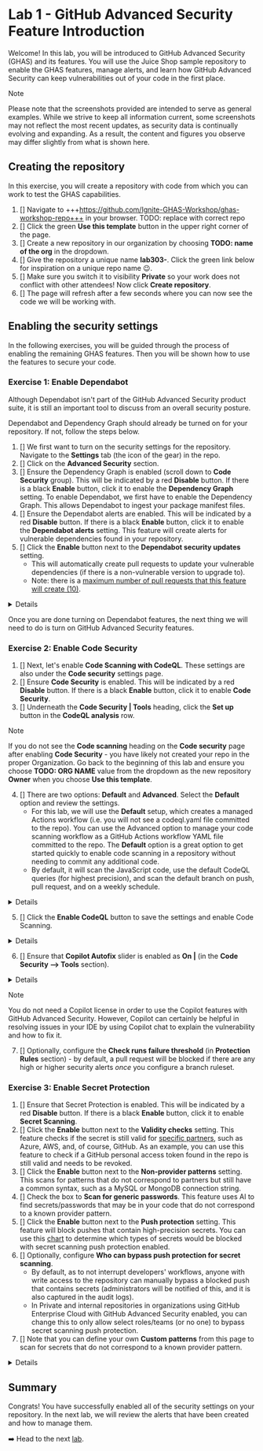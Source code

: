 # Lab 1 - GitHub Advanced Security Feature Introduction

Welcome! In this lab, you will be introduced to GitHub Advanced Security (GHAS) and its features. You will use the Juice Shop sample repository to enable the GHAS features, manage alerts, and learn how GitHub Advanced Security can keep vulnerabilities out of your code in the first place.

> [!NOTE]
> Please note that the screenshots provided are intended to serve as general examples. While we strive to keep all information current, some screenshots may not reflect the most recent updates, as security data is continually evolving and expanding. As a result, the content and figures you observe may differ slightly from what is shown here.

<!--
> [!TIP]
> We recommend opening up two browser windows, one with the lab and one with the working copy of your repo!
-->

## Creating the repository

In this exercise, you will create a repository with code from which you can work to test the GHAS capabilities.

1. [] Navigate to +++https://github.com/Ignite-GHAS-Workshop/ghas-workshop-repo+++ in your browser. TODO: replace with correct repo
2. [] Click the green **Use this template** button in the upper right corner of the page.
3. [] Create a new repository in our organization by choosing **TODO: name of the org** in the dropdown.
4. [] Give the repository a unique name **lab303-<my-unique-repo-name-here>**.  Click the green link below for inspiration on a unique repo name 😉.
5. [] Make sure you switch it to visibility **Private** so your work does not conflict with other attendees!  Now click **Create repository**.
6. [] The page will refresh after a few seconds where you can now see the code we will be working with.  

## Enabling the security settings

In the following exercises, you will be guided through the process of enabling the remaining GHAS features. Then you will be shown how to use the features to secure your code.

### Exercise 1: Enable Dependabot

Although Dependabot isn't part of the GitHub Advanced Security product suite, it is still an important tool to discuss from an overall security posture.

Dependabot and Dependency Graph should already be turned on for your repository. If not, follow the steps below.

1. [] We first want to turn on the security settings for the repository. Navigate to the **Settings** tab (the icon of the gear) in the repo.
2. [] Click on the  **Advanced Security** section.
3. [] Ensure the Dependency Graph is enabled (scroll down to **Code Security** group).  This will be indicated by a red **Disable** button.  If there is a black **Enable** button, click it to enable the **Dependency Graph** setting. To enable Dependabot, we first have to enable the Dependency Graph. This allows Dependabot to ingest your package manifest files.
4. [] Ensure the Dependabot alerts are enabled.  This will be indicated by a red **Disable** button.  If there is a black **Enable** button, click it to enable the **Dependabot alerts** setting. This feature will create alerts for vulnerable dependencies found in your repository.
5. [] Click the **Enable** button next to the **Dependabot security updates** setting.
    - This will automatically create pull requests to update your vulnerable dependencies (if there is a non-vulnerable version to upgrade to).
    - Note: there is a [maximum number of pull requests that this feature will create (10)](https://docs.github.com/en/enterprise-cloud@latest/code-security/dependabot/working-with-dependabot/troubleshooting-dependabot-errors#dependabot-cannot-open-any-more-pull-requests).

<details>

![image](./images/lab-1-1-1.png)
</details>

Once you are done turning on Dependabot features, the next thing we will need to do is turn on GitHub Advanced Security features.

### Exercise 2: Enable Code Security

1. [] Next, let's enable **Code Scanning with CodeQL**. These settings are also under the **Code security** settings page.
2. [] Ensure **Code Security** is enabled.  This will be indicated by a red **Disable** button.  If there is a black **Enable** button, click it to enable **Code Security**.
3. [] Underneath the **Code Security | Tools** heading, click the **Set up** button in the **CodeQL analysis** row.

> [!NOTE]  
> If you do not see the **Code scanning** heading on the **Code security** page after enabling **Code Security** - you have likely not created your repo in the proper Organization. Go back to the beginning of this lab and ensure you choose **TODO: ORG NAME** value from the dropdown as the new repository **Owner** when you choose **Use this template**.

4. [] There are two options: **Default** and **Advanced**. Select the **Default** option and review the settings.
    - For this lab, we will use the **Default** setup, which creates a managed Actions workflow (i.e. you will not see a codeql.yaml file committed to the repo). You can use the Advanced option to manage your code scanning workflow as a GitHub Actions workflow YAML file committed to the repo. The **Default** option is a great option to get started quickly to enable code scanning in a repository without needing to commit any additional code.
    - By default, it will scan the JavaScript code, use the default CodeQL queries (for highest precision), and scan the default branch on push, pull request, and on a weekly schedule.

<details>

  ![image](images/lab-1-2-1.png)
</details>
  
5. [] Click the **Enable CodeQL** button to save the settings and enable Code Scanning.

<details>

  ![image](images/lab-1-2-2.png)
</details>
  
6. [] Ensure that **Copilot Autofix** slider is enabled as **On |** (in the **Code Security --> Tools** section).

<details>

  ![image](images/lab-1-2-3.png)
</details>

> [!NOTE]  
> You do not need a Copilot license in order to use the Copilot features with GitHub Advanced Security. However, Copilot can certainly be helpful in resolving issues in your IDE by using Copilot chat to explain the vulnerability and how to fix it.

7. [] Optionally, configure the **Check runs failure threshold** (in **Protection Rules** section) - by default, a pull request will be blocked if there are any high or higher security alerts _once_ you configure a branch ruleset.

### Exercise 3: Enable Secret Protection

1. [] Ensure that Secret Protection is enabled.  This will be indicated by a red **Disable** button.  If there is a black **Enable** button, click it to enable **Secret Scanning**.
2. [] Click the **Enable** button next to the **Validity checks** setting. This feature checks if the secret is still valid for [specific partners](https://docs.github.com/en/enterprise-cloud@latest/code-security/secret-scanning/introduction/supported-secret-scanning-patterns#high-confidence-patterns), such as Azure, AWS, and, of course, GitHub. As an example, you can use this feature to check if a GitHub personal access token found in the repo is still valid and needs to be revoked.
3. [] Click the **Enable** button next to the **Non-provider patterns** setting. This scans for patterns that do not correspond to partners but still have a common syntax, such as a MySQL or MongoDB connection string.
4. [] Check the box to **Scan for generic passwords**. This feature uses AI to find secrets/passwords that may be in your code that do not correspond to a known provider pattern.
5. [] Click the **Enable** button next to the **Push protection** setting. This feature will block pushes that contain high-precision secrets. You can use this [chart](https://docs.github.com/en/enterprise-cloud@latest/code-security/secret-scanning/introduction/supported-secret-scanning-patterns#supported-secrets) to determine which types of secrets would be blocked with secret scanning push protection enabled.
6. [] Optionally, configure **Who can bypass push protection for secret scanning**.
    - By default, as to not interrupt developers' workflows, anyone with write access to the repository can manually bypass a blocked push that contains secrets (administrators will be notified of this, and it is also captured in the audit logs).
    - In Private and internal repositories in organizations using GitHub Enterprise Cloud with GitHub Advanced Security enabled, you can change this to only allow select roles/teams (or no one) to bypass secret scanning push protection.
7. [] Note that you can define your own **Custom patterns** from this page to scan for secrets that do not correspond to a known provider pattern.

<details>

  ![image](images/lab-1-3-1.png)
</details>

## Summary

Congrats! You have successfully enabled all of the security settings on your repository. In the next lab, we will review the alerts that have been created and how to manage them.

➡️ Head to the next [lab](lab2.md).
